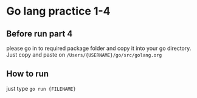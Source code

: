 # Go lang practice 1-4

## Before run part 4
please go in to required package folder and copy it into your go directory. Just copy and paste on `/Users/{USERNAME}/go/src/golang.org`

## How to run
just type `go run {FILENAME}`
